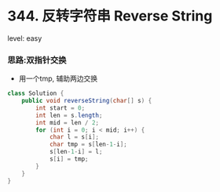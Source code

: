# 344. 反转字符串 Reverse String

level: easy

### 思路:双指针交换

- 用一个tmp, 辅助两边交换

```java
class Solution {
    public void reverseString(char[] s) {
        int start = 0;
        int len = s.length;
        int mid = len / 2;
        for (int i = 0; i < mid; i++) {
            char l = s[i];
            char tmp = s[len-1-i];
            s[len-1-i] = l;
            s[i] = tmp;
        }
    }
}
```

